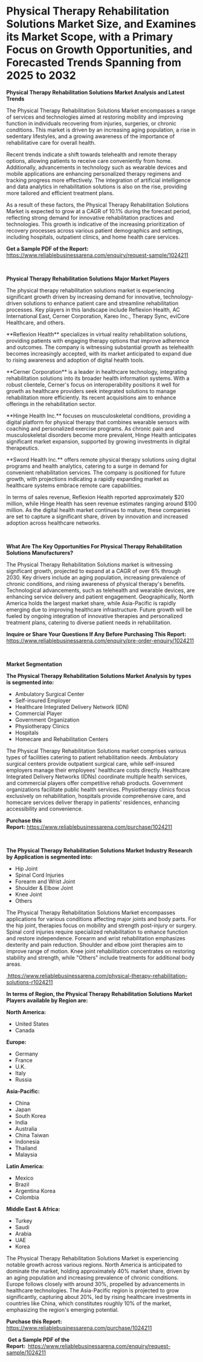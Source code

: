 <p><h1>Physical Therapy Rehabilitation Solutions Market Size, and Examines its Market Scope, with a Primary Focus on Growth Opportunities, and Forecasted Trends Spanning from 2025 to 2032</h1></p><p><strong>Physical Therapy Rehabilitation Solutions Market Analysis and Latest Trends</strong></p>
<p><p>The Physical Therapy Rehabilitation Solutions Market encompasses a range of services and technologies aimed at restoring mobility and improving function in individuals recovering from injuries, surgeries, or chronic conditions. This market is driven by an increasing aging population, a rise in sedentary lifestyles, and a growing awareness of the importance of rehabilitative care for overall health. </p><p>Recent trends indicate a shift towards telehealth and remote therapy options, allowing patients to receive care conveniently from home. Additionally, advancements in technology such as wearable devices and mobile applications are enhancing personalized therapy regimens and tracking progress more effectively. The integration of artificial intelligence and data analytics in rehabilitation solutions is also on the rise, providing more tailored and efficient treatment plans.</p><p>As a result of these factors, the Physical Therapy Rehabilitation Solutions Market is expected to grow at a CAGR of 10.1% during the forecast period, reflecting strong demand for innovative rehabilitation practices and technologies. This growth is indicative of the increasing prioritization of recovery processes across various patient demographics and settings, including hospitals, outpatient clinics, and home health care services.</p></p>
<p><strong>Get a Sample PDF of the Report:&nbsp;</strong> <a href="https://www.reliablebusinessarena.com/enquiry/request-sample/1024211?utm_campaign=3283&utm_medium=2&utm_source=Github&utm_content=ia&utm_term=16042025&utm_id=physical-therapy-rehabilitation-solutions">https://www.reliablebusinessarena.com/enquiry/request-sample/1024211</a></p>
<p>&nbsp;</p>
<p><strong>Physical Therapy Rehabilitation Solutions Major Market Players</strong></p>
<p><p>The physical therapy rehabilitation solutions market is experiencing significant growth driven by increasing demand for innovative, technology-driven solutions to enhance patient care and streamline rehabilitation processes. Key players in this landscape include Reflexion Health, AC International East, Cerner Corporation, Kareo Inc., Therapy Sync, eviCore Healthcare, and others.</p><p>**Reflexion Health** specializes in virtual reality rehabilitation solutions, providing patients with engaging therapy options that improve adherence and outcomes. The company is witnessing substantial growth as telehealth becomes increasingly accepted, with its market anticipated to expand due to rising awareness and adoption of digital health tools.</p><p>**Cerner Corporation** is a leader in healthcare technology, integrating rehabilitation solutions into its broader health information systems. With a robust clientele, Cerner's focus on interoperability positions it well for growth as healthcare providers seek integrated solutions to manage rehabilitation more efficiently. Its recent acquisitions aim to enhance offerings in the rehabilitation sector.</p><p>**Hinge Health Inc.** focuses on musculoskeletal conditions, providing a digital platform for physical therapy that combines wearable sensors with coaching and personalized exercise programs. As chronic pain and musculoskeletal disorders become more prevalent, Hinge Health anticipates significant market expansion, supported by growing investments in digital therapeutics.</p><p>**Sword Health Inc.** offers remote physical therapy solutions using digital programs and health analytics, catering to a surge in demand for convenient rehabilitation services. The company is positioned for future growth, with projections indicating a rapidly expanding market as healthcare systems embrace remote care capabilities.</p><p>In terms of sales revenue, Reflexion Health reported approximately $20 million, while Hinge Health has seen revenue estimates ranging around $100 million. As the digital health market continues to mature, these companies are set to capture a significant share, driven by innovation and increased adoption across healthcare networks.</p></p>
<p>&nbsp;</p>
<p><strong>What Are The Key Opportunities For Physical Therapy Rehabilitation Solutions Manufacturers?</strong></p>
<p><p>The Physical Therapy Rehabilitation Solutions market is witnessing significant growth, projected to expand at a CAGR of over 6% through 2030. Key drivers include an aging population, increasing prevalence of chronic conditions, and rising awareness of physical therapy's benefits. Technological advancements, such as telehealth and wearable devices, are enhancing service delivery and patient engagement. Geographically, North America holds the largest market share, while Asia-Pacific is rapidly emerging due to improving healthcare infrastructure. Future growth will be fueled by ongoing integration of innovative therapies and personalized treatment plans, catering to diverse patient needs in rehabilitation.</p></p>
<p><strong>Inquire or Share Your Questions If Any Before Purchasing This Report:</strong> <a href="https://www.reliablebusinessarena.com/enquiry/pre-order-enquiry/1024211?utm_campaign=3283&utm_medium=2&utm_source=Github&utm_content=ia&utm_term=16042025&utm_id=physical-therapy-rehabilitation-solutions">https://www.reliablebusinessarena.com/enquiry/pre-order-enquiry/1024211</a></p>
<p>&nbsp;</p>
<p><strong>Market Segmentation</strong></p>
<p><strong>The Physical Therapy Rehabilitation Solutions Market Analysis by types is segmented into:</strong></p>
<p><ul><li>Ambulatory Surgical Center</li><li>Self-insured Employer</li><li>Healthcare Integrated Delivery Network (IDN)</li><li>Commercial Player</li><li>Government Organization</li><li>Physiotherapy Clinics</li><li>Hospitals</li><li>Homecare and Rehabilitation Centers</li></ul></p>
<p><p>The Physical Therapy Rehabilitation Solutions market comprises various types of facilities catering to patient rehabilitation needs. Ambulatory surgical centers provide outpatient surgical care, while self-insured employers manage their employees' healthcare costs directly. Healthcare Integrated Delivery Networks (IDNs) coordinate multiple health services, and commercial players offer competitive rehab products. Government organizations facilitate public health services. Physiotherapy clinics focus exclusively on rehabilitation, hospitals provide comprehensive care, and homecare services deliver therapy in patients' residences, enhancing accessibility and convenience.</p></p>
<p><strong>Purchase this Report:&nbsp;</strong><a href="https://www.reliablebusinessarena.com/purchase/1024211?utm_campaign=3283&utm_medium=2&utm_source=Github&utm_content=ia&utm_term=16042025&utm_id=physical-therapy-rehabilitation-solutions">https://www.reliablebusinessarena.com/purchase/1024211</a></p>
<p>&nbsp;</p>
<p><strong>The Physical Therapy Rehabilitation Solutions Market Industry Research by Application is segmented into:</strong></p>
<p><ul><li>Hip Joint</li><li>Spinal Cord Injuries</li><li>Forearm and Wrist Joint</li><li>Shoulder & Elbow Joint</li><li>Knee Joint</li><li>Others</li></ul></p>
<p><p>The Physical Therapy Rehabilitation Solutions Market encompasses applications for various conditions affecting major joints and body parts. For the hip joint, therapies focus on mobility and strength post-injury or surgery. Spinal cord injuries require specialized rehabilitation to enhance function and restore independence. Forearm and wrist rehabilitation emphasizes dexterity and pain reduction. Shoulder and elbow joint therapies aim to improve range of motion. Knee joint rehabilitation concentrates on restoring stability and strength, while "Others" include treatments for additional body areas.</p></p>
<p><a href="https://www.reliablebusinessarena.com/physical-therapy-rehabilitation-solutions-r1024211?utm_campaign=3283&utm_medium=2&utm_source=Github&utm_content=ia&utm_term=16042025&utm_id=physical-therapy-rehabilitation-solutions">&nbsp;https://www.reliablebusinessarena.com/physical-therapy-rehabilitation-solutions-r1024211</a></p>
<p><strong>In terms of Region, the Physical Therapy Rehabilitation Solutions Market Players available by Region are:</strong></p>
<p>
    <p> <strong> North America: </strong>
        <ul>
            <li>United States</li>
            <li>Canada</li>
        </ul>
        </p> 
    <p> <strong> Europe: </strong>
        <ul>
            <li>Germany</li>
            <li>France</li>
            <li>U.K.</li>
            <li>Italy</li>
            <li>Russia</li>
        </ul>
        </p> 
    <p> <strong> Asia-Pacific: </strong>
        <ul>
            <li>China</li>
            <li>Japan</li>
            <li>South Korea</li>
            <li>India</li>
            <li>Australia</li>
            <li>China Taiwan</li>
            <li>Indonesia</li>
            <li>Thailand</li>
            <li>Malaysia</li>
        </ul>
        </p> 
    <p> <strong> Latin America: </strong>
        <ul>
            <li>Mexico</li>
            <li>Brazil</li>
            <li>Argentina Korea</li>
            <li>Colombia</li>
        </ul>
        </p> 
    <p> <strong> Middle East & Africa: </strong>
        <ul>
            <li>Turkey</li>
            <li>Saudi</li>
            <li>Arabia</li>
            <li>UAE</li>
            <li>Korea</li>
        </ul>
    </p>
    </p>
<p><p>The Physical Therapy Rehabilitation Solutions Market is experiencing notable growth across various regions. North America is anticipated to dominate the market, holding approximately 40% market share, driven by an aging population and increasing prevalence of chronic conditions. Europe follows closely with around 30%, propelled by advancements in healthcare technologies. The Asia-Pacific region is projected to grow significantly, capturing about 20%, led by rising healthcare investments in countries like China, which constitutes roughly 10% of the market, emphasizing the region's emerging potential.</p></p>
<p><strong>Purchase this Report: </strong><a href="https://www.reliablebusinessarena.com/purchase/1024211?utm_campaign=3283&utm_medium=2&utm_source=Github&utm_content=ia&utm_term=16042025&utm_id=physical-therapy-rehabilitation-solutions">https://www.reliablebusinessarena.com/purchase/1024211</a></p>
<p>&nbsp;<strong>Get a Sample PDF of the Report:&nbsp;&nbsp;</strong><a href="https://www.reliablebusinessarena.com/enquiry/request-sample/1024211?utm_campaign=3283&utm_medium=2&utm_source=Github&utm_content=ia&utm_term=16042025&utm_id=physical-therapy-rehabilitation-solutions">https://www.reliablebusinessarena.com/enquiry/request-sample/1024211</a></p>
<p><strong></strong></p>
<p><p></p><p></p><p></p></p>
